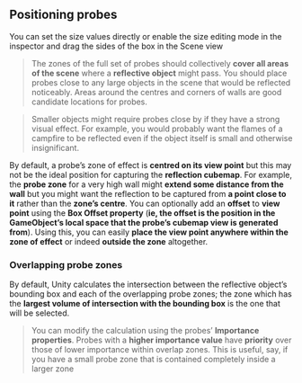 ## Positioning probes
You can set the size values directly or enable the size editing mode in the inspector and drag the sides of the box in the Scene view

>  The zones of the full set of probes should collectively **cover all areas of the scene** where a **reflective object** might pass. You should place probes close to any large objects in the scene that would be reflected noticeably. Areas around the centres and corners of walls are good candidate locations for probes.

> Smaller objects might require probes close by if they have a strong visual effect. For example, you would probably want the flames of a campfire to be reflected even if the object itself is small and otherwise insignificant.


By default, a probe’s zone of effect is **centred on its view point** but this may not be the ideal position for capturing the **reflection cubemap**. For example, the **probe zone** for a very high wall might **extend some distance from the wall** but you might want the reflection to be captured from **a point close to it** rather than the **zone’s centre**. You can optionally add an **offset** to **view point** using the **Box Offset property** (**ie, the offset is the position in the GameObject’s local space that the probe’s cubemap view is generated from**). Using this, you can easily **place the view point anywhere within the zone of effect** or indeed **outside the zone** altogether.

### Overlapping probe zones

By default, Unity calculates the intersection between the reflective object’s bounding box and each of the overlapping probe zones; the zone which has the **largest volume of intersection with the bounding box** is the one that will be selected.

> You can modify the calculation using the probes’ **Importance properties**. Probes with a **higher importance value** have **priority** over those of lower importance within overlap zones. This is useful, say, if you have a small probe zone that is contained completely inside a larger zone

